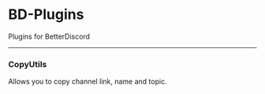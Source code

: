 # BD-Plugins
Plugins for BetterDiscord

<hr>

<h3>CopyUtils</h3>
Allows you to copy channel link, name and topic.
